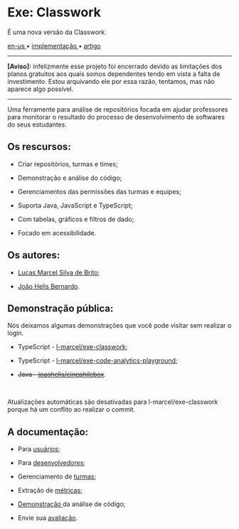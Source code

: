 <div valing="top">
  <h1><span>Exe:</span> Classwork</h1>
  <p>É uma <span>nova versão</span> da Classwork.</p>
  <nav>
    <div id="repository-buttons"/>
    <a class="navigation-link disabled" href="https://github.com/L-Marcel/exe-classwork/blob/main/README.en-US.md" target="__blank__">
      en-us
    </a>
    <span class="disabled">•</span>
    <a class="navigation-link" href="https://exe-classwork.vercel.app" target="__blank__">
      implementação
    </a>
    <span>•</span>
    <a class="navigation-link" href="https://sol.sbc.org.br/index.php/sbie/article/view/18136" target="__blank__">
      artigo
    </a>
  </nav>
</div>

<hr/>
<p><strong>[Aviso]:</strong> infelizmente esse projeto foi encerrado devido as limitações dos planos gratuitos aos quais somos dependentes tendo em vista a falta de investimento. Estou arquivando ele por essa razão, tentamos, mas não aparece algo possível.</p>
<hr/>
<p>Uma ferramente para análise de repositórios focada em ajudar professores para monitorar o resultado do processo de desenvolvimento de softwares do seus estudantes.</p>

<div id="grid">
  <div id="grid-item">
    <h2>Os <span>rescursos</span>:</h2>
    <ul>
      <li id="checked"><p>Criar repositórios, turmas e times;</p></li>
      <li id="checked"><p>Demonstração e análise do código;</p></li>
      <li id="checked"><p>Gerenciamentos das permissões das turmas e equipes;</p></li>
      <li id="checked"><p>Suporta <span>Java</span>, <span>JavaScript</span> e <span>TypeScript</span>;</p></li>
      <li id="checked"><p>Com tabelas, gráficos e <span>filtros de dado</span>;</p></li>
      <li id="checked"><p>Focado em <span>acessibilidade</span>.</p></li>
    </ul>
  </div>
  <div id="grid-item">
    <h2>Os <span>autores</span>:</h2>
    <ul>
      <li id="linkedin"><p><a href="https://www.linkedin.com/in/l-marcel/" target="__blank__">Lucas Marcel Silva de Brito</a>;</p></li>
      <li id="linkedin"><p><a href="https://www.linkedin.com/in/l-marcel/" target="__blank__">João Helis Bernardo</a>.</p></li>
    </ul>
  </div>
</div>

<div id="grid">
  <div id="grid-item">
    <h2><span>Demonstração</span> pública:</h2>
    <p>Nós deixamos algumas demonstrações que você pode visitar <span>sem realizar o login</span>.</p>
    <ul>
      <li id="typescript"><p>TypeScript - <a href="https://exe-classwork.vercel.app/repositories/L-Marcel/exe-classwork" target="__blank__">l-marcel/exe-classwork</a>;</p></li>
      <li id="typescript"><p>TypeScript - <a href="https://exe-classwork.vercel.app/repositories/L-Marcel/exe-code-analytics-playground" target="__blank__">l-marcel/exe-code-analytics-playground</a>;</p></li>
      <li id="java"><p><strike>Java - <a href="https://exe-classwork.vercel.app/repositories/joaohelis/cinephilebox" target="__blank__">joaohelis/cinephilebox</a></strike>.</p></li>
    </ul>
  </div>
</div>

<br/>

<p>Atualizações automáticas são desativadas para l-marcel/exe-classwork porque há um conflito ao realizar o commit.</p>

<div id="grid">
  <div id="grid-item">
    <h2>A <span>documentação</span>:</h2>
    <ul>
      <li id="checked"><p>Para <a href="https://l-marcel.gitbook.io/classwork/for-users/first-steps-for-a-common-user" target="__blank__">usuários</a>;</p></li>
      <li id="checked"><p>Para <a href="https://l-marcel.gitbook.io/classwork/for-developers/creating-a-development-environment" target="__blank__">desenvolvedores</a>;</p></li>
      <li id="checked"><p>Gerenciamento de <a href="https://l-marcel.gitbook.io/classwork/classrooms/creating-and-managing-a-classroom" target="__blank__">turmas</a>;</p></li>
      <li id="checked"><p>Extração de <a href="https://l-marcel.gitbook.io/classwork/analytic-and-metrics/metrics-extracted-of-a-repository" target="__blank__">métricas</a>;</p></li>
      <li id="checked"><p><a href="https://exe-code-analytics-playground.vercel.app/" target="__blank__">Demonstração </a> da análise de código;</p></li>
      <li id="checked"><p>Envie sua <a href="https://l-marcel.gitbook.io/classwork/additional/send-your-feedback-for-us/" target="__blank__">avaliação</a>.</p></li>
    </ul>
  </div>
</div>
